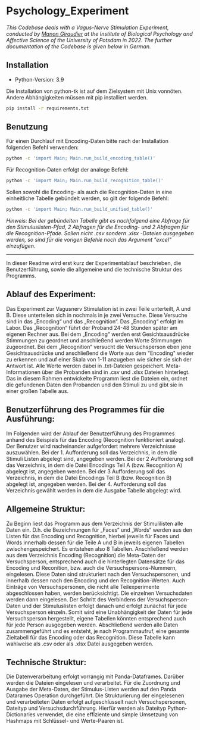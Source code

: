 # Psychology_Experiment
_This Codebase deals with a Vagus-Nerve Stimulation Experiment, conducted by [Manon Giraudier](https://www.uni-potsdam.de/de/emobio/team/manon-giraudier) at the Institute of Biological Psychology and Affective Science of the University of Potsdam in 2022. The further documentation of the Codebase is given below in German._

## Installation
* Python-Version: 3.9 

Die Installation von python-tk ist auf dem Zielsystem mit Unix vonnöten. 
Andere Abhängigkeiten müssen mit pip installiert werden.
```bash
pip install -r requirements.txt
```

## Benutzung
Für einen Durchlauf mit Encoding-Daten bitte nach der Installation folgenden Befehl verwenden:
```bash
python -c 'import Main; Main.run_build_encoding_table()'
```
Für Recognition-Daten erfolgt der analoge Befehl:
```bash
python -c 'import Main; Main.run_build_recognition_table()'
```
Sollen sowohl die Encoding- als auch die Recognition-Daten in eine einheitliche Tabelle gebündelt werden, so gilt der folgende Befehl:
```bash
python -c 'import Main; Main.run_build_unified_table()'
```
_Hinweis: Bei der gebündelten Tabelle gibt es nachfolgend eine Abfrage für den Stimuluslisten-Pfad, 2 Abfragen für die Encoding- und 2 Abfragen für die Recognition-Pfade. Sollen nicht .csv sondern .xlsx -Dateien ausgegeben werden, so sind für die vorigen Befehle noch das Argument "excel" einzufügen._
___
In dieser Readme wird erst kurz der Experimentablauf beschrieben, die Benutzerführung, sowie die allgemeine und die technische Struktur des Programms.

## Ablauf des Experiment:
Das Experiment zur Vagusnerv Stimulation ist in zwei Teile unterteilt, A und B. Diese unterteilen sich in nochmals in je zwei Versuche. Diese Versuche sind in das „Encoding“ und das „Recognition“.
Das „Encoding“ erfolgt im Labor. Das „Recognition“ führt der Proband 24-48 Stunden später am eigenen Rechner aus.
Bei dem „Encoding“ werden erst Gesichtsausdrücke Stimmungen zu geordnet und anschließend werden Worte Stimmungen zugeordnet.
Bei dem „Recognition“ versucht die Versuchsperson eben jene Gesichtsausdrücke und anschließend die Worte aus dem "Encoding" wieder zu erkennen und auf einer Skala von 1-11 anzugeben wie sicher sie sich der Antwort ist. 
Alle Werte werden dabei in .txt-Dateien gespeichert. Meta-Informationen über die Probanden sind in  .csv und .xlsx Dateien hinterlegt. 
Das in diesem Rahmen entwickelte Programm liest die Dateien ein, ordnet die gefundenen Daten den Probanden und den Stimuli zu und gibt sie in einer großen Tabelle aus.


## Benutzerführung des Programmes für die Ausführung:
Im Folgenden wird der Ablauf der Benutzerführung des Programmes anhand des Beispiels für das Encoding (Recognition funktioniert analog). 
Der Benutzer wird nacheinander aufgefordert mehrere Verzeichnisse auszuwählen. 
Bei der 1. Aufforderung soll das Verzeichnis, in dem die Stimuli Listen abgelegt sind, angegeben werden.
Bei der 2 Aufforderung soll das Verzeichnis, in dem die Datei Encodings Teil A (bzw. Recognition A) abgelegt ist, angegeben werden.
Bei der 3 Aufforderung soll das Verzeichnis, in dem die Datei Encodings Teil B (bzw. Recognition B) abgelegt ist, angegeben werden. 
Bei der 4. Aufforderung soll das Verzeichnis gewählt werden in dem die Ausgabe Tabelle abgelegt wird.


## Allgemeine Struktur:
Zu Beginn liest das Programm aus dem Verzeichnis der Stimulilisten alle Daten ein. D.h. die Bezeichnungen für „Faces“ und „Words“ werden aus den Listen für das Encoding und Recognition, hierbei jeweils für Faces und Words innerhalb dessen für die Teile A und B in jeweils eigenen Tabellen zwischengespeichert. Es entstehen also 8 Tabellen.
Anschließend werden aus dem Verzeichnis Encoding (Recognition) die Meta-Daten der Versuchsperson, entsprechend auch die hinterlegten Datensätze für das Encoding und Reconition, bzw. auch die Versuchspersons-Nummern, eingelesen. Diese Daten sind strukturiert nach den Versuchspersonen, und innerhalb dessen nach den Encoding und den Recognition-Werten. Auch Einträge von Versuchspersonen, die nicht alle Teilexperimente abgeschlossen haben, werden berücksichtigt.
Die einzelnen Versuchsdaten werden dann eingelesen. Der Schritt des Verbindens der Versuchsperson-Daten und der Stimuluslisten erfolgt danach und erfolgt zunächst für jede Versuchsperson einzeln. Somit wird eine Unabhängigkeit der Daten für jede Versuchsperson hergestellt, eigene Tabellen könnten entsprechend auch für jede Person ausgegeben werden. Abschließend werden alle Daten zusammengeführt und es entsteht, je nach Programmaufruf, eine gesamte Zieltabell für das Encoding oder das Recognition. 
Diese Tabelle kann wahlweise als .csv oder als .xlsx Datei ausgegeben werden.

## Technische Struktur:
Die Datenverarbeitung erfolgt vorrangig mit Panda-Dataframes. Darüber werden die Dateien eingelesen und verarbeitet. Für die Zuordnung und Ausgabe der Meta-Daten, der Stimulus-Listen werden auf den Panda Datarames Operation durchgeführt.
Die Strukturierung der eingelesenen und verarbeiteten Daten erfolgt aufgeschlüsselt nach Versuchspersonen, Dateityp und Versuchsdurchführung. Hierfür werden als Dateityp Python-Dictionaries verwendet, die eine effiziente und simple Umsetzung von Hashmaps mit Schlüssel- und Werte-Paaren ist. 
